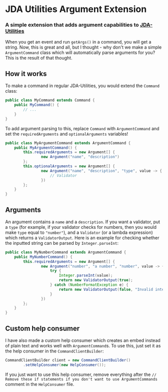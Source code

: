# JDA Utilities Argument Extension
### A simple extension that adds argument capabilities to [JDA-Utilities](https://github.com/JDA-Applications/JDA-Utilities)

When you get an event and run `getArgs()` in a command, you will get a string. Now, this is great and all, but I thought - why don't we make a simple `ArgumentCommand` class which will automatically parse arguments for you? This is the result of that thought.

## How it works
To make a command in regular JDA-Utilities, you would extend the `Command` class:
```java
public class MyCommand extends Command {
    public MyCommand() {
        // ...
    }
}
```
To add argument parsing to this, replace `Command` with `ArgumentCommand` and set the `requiredArguments` and `optionalArguments` variables!
```java
public class MyArgumentCommand extends ArgumentCommand {
    public MyArgumentCommand() {
        this.requiredArguments = new Argument[] { 
                new Argument("name", "description")
        };
        this.optionalArguments = new Argument[] {
                new Argument("name", "description", "type", value -> {
                    // Validator
                })
        };
    }
}
```

## Arguments
An argument contains a `name` and a `description`. If you want a validator, put a `type` (for example, if your validator checks for numbers, then you would make `type` equal to `"number"`), and a `Validator` (or a lambda expression) which returns a `ValidatorOutput`. Here is an example for checking whether the inputted string can be parsed by `Integer.parseInt`:
```java
public class MyNumberCommand extends ArgumentCommand {
    public MyNumberCommand() {
        this.requiredArguments = new Argument[] {
                new Argument("number", "a number", "number", value -> {
                    try {
                        Integer.parseInt(value);
                        return new ValidatorOutput(true);
                    } catch (NumberFormatException e) {
                        return new ValidatorOutput(false, "Invalid integer provided!");
                    }
                })
        };
    }
}
```

## Custom help consumer
I have also made a custom help consumer which creates an embed instead of plain text and works well with `ArgumentCommand`s. To use this, just set it as the help consumer in the `CommandClientBuilder`:
```java
CommandClientBuilder client = new CommandClientBuilder()
        .setHelpConsumer(new HelpConsumer());
```

If you just want to use this help consumer, remove everything after the `// Remove these if statements if you don't want to use ArgumentCommands` comment in the `HelpConsumer` file.